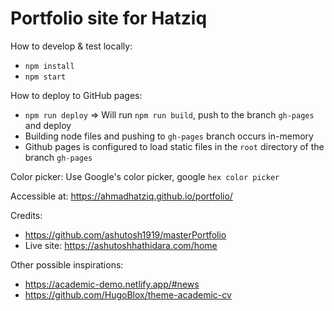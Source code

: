 # Portfolio site for Hatziq

How to develop & test locally:

- `npm install`
- `npm start`

How to deploy to GitHub pages:

- `npm run deploy` => Will run `npm run build`, push to the branch `gh-pages` and deploy
- Building node files and pushing to `gh-pages` branch occurs in-memory
- Github pages is configured to load static files in the `root` directory of the branch `gh-pages`

Color picker: Use Google's color picker, google `hex color picker`

Accessible at: https://ahmadhatziq.github.io/portfolio/

Credits:

- https://github.com/ashutosh1919/masterPortfolio
- Live site: https://ashutoshhathidara.com/home

Other possible inspirations:

- https://academic-demo.netlify.app/#news
- https://github.com/HugoBlox/theme-academic-cv
